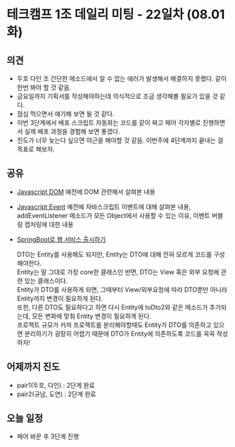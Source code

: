 
# 테크캠프 1조 데일리 미팅 - 22일차 (08.01 화)

## 의견
- 두호 다인 조 간단한 메소드에서 알 수 없는 에러가 발생해서 해결하지 못했다. 같이 한번 봐야 할 것 같음.
- 금요일까지 기획서를 작성해야하는데 의식적으로 조금 생각해볼 필요가 있을 것 같다.
- 점심 먹으면서 얘기해 보면 될 것 같다.
- 이번 3단계에서 배포 스크립트 자동화는 코드를 같이 짜고 페어 각자별로 진행하면서 실제 배포 과정을 경험해 보면 좋겠다.
- 진도가 너무 늦는다 싶으면 야근을 해야할 것 같음. 이번주에 4단계까지 끝내는 걸 목표로 해보자.
## 공유
- [Javascript DOM](https://tramyu.github.io/js/javascript-dom/)
예전에 DOM 관련해서 살펴본 내용
- [Javascript Event](https://tramyu.github.io/js/javascript-event/)
예전에 자바스크립트 이벤트에 대해 살펴본 내용, addEventListener 메소드가 모든 Object에서 사용할 수 있는 이유, 이벤트 버블링 캡처링에 대한 내용
- [SpringBoot로 웹 서비스 출시하기](http://jojoldu.tistory.com/255?category=635883)

  DTO는 Entity를 사용해도 되지만, Entity는 DTO에 대해 전혀 모르게 코드를 구성해야한다.  
  Entity는 말 그대로 가장 core한 클래스인 반면, DTO는 View 혹은 외부 요청에 관련 있는 클래스이다.  
  Entity가 DTO를 사용하게 되면, 그때부터 View/외부요청에 따라 DTO뿐만 아니라 Entity까지 변경이 필요하게 된다.  
  또한, 다른 DTO도 필요하다고 하면 다시 Entity에 toDto2와 같은 메소드가 추가되는데, 모든 변화에 맞춰 Entity 변경이 필요하게 된다.  
  프로젝트 규모가 커져 프로젝트를 분리해야할때도 Entity가 DTO를 의존하고 있으면 분리하기가 굉장히 어렵기 때문에 DTO가 Entity에 의존하도록 코드를 꼭꼭 작성하자!  

## 어제까지 진도
- pair1(두호, 다인) : 2단계 완료
- pair2(규남, 도연) : 2단계 완료

## 오늘 일정
- 페어 바꾼 후 3단계 진행
